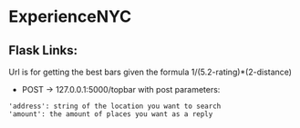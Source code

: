 # ExperienceNYC


## **Flask Links:**


Url is for getting the best bars given the formula 1/(5.2-rating)*(2-distance)
- POST -> 127.0.0.1:5000/topbar
 with post parameters:
```
'address': string of the location you want to search
'amount': the amount of places you want as a reply
```
